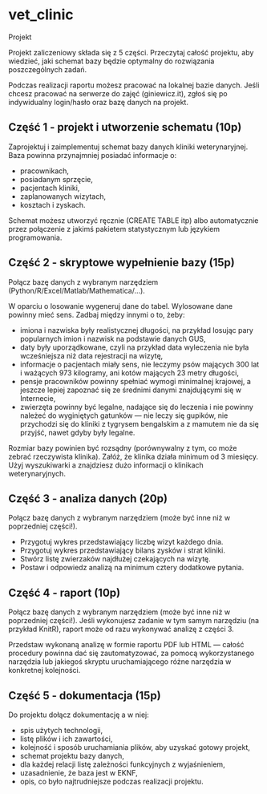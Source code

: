 # vet_clinic

Projekt

Projekt zaliczeniowy składa się z 5 części. Przeczytaj całość projektu, aby wiedzieć, jaki schemat bazy będzie optymalny do rozwiązania poszczególnych zadań.

Podczas realizacji raportu możesz pracować na lokalnej bazie danych. Jeśli chcesz pracować na serwerze do zajęć (giniewicz.it), zgłoś się po indywidualny login/hasło oraz bazę danych na projekt.

## Część 1 - projekt i utworzenie schematu (10p)

Zaprojektuj i zaimplementuj schemat bazy danych kliniki weterynaryjnej. Baza powinna przynajmniej posiadać informacje o:

* pracownikach,
* posiadanym sprzęcie,
* pacjentach kliniki,
* zaplanowanych wizytach,
* kosztach i zyskach.

Schemat możesz utworzyć ręcznie (CREATE TABLE itp) albo automatycznie przez połączenie z jakimś pakietem statystycznym lub językiem programowania.

## Część 2 - skryptowe wypełnienie bazy (15p)

Połącz bazę danych z wybranym narzędziem (Python/R/Excel/Matlab/Mathematica/…).

W oparciu o losowanie wygeneruj dane do tabel. Wylosowane dane powinny mieć sens. Zadbaj między innymi o to, żeby:

* imiona i nazwiska były realistycznej długości, na przykład losując pary popularnych imion i nazwisk na podstawie danych GUS,
* daty były uporządkowane, czyli na przykład data wyleczenia nie była wcześniejsza niż data rejestracji na wizytę,
* informacje o pacjentach miały sens, nie leczymy psów mających 300 lat i ważących 973 kilogramy, ani kotów mających 23 metry długości,
* pensje pracowników powinny spełniać wymogi minimalnej krajowej, a jeszcze lepiej zapoznać się ze średnimi danymi znajdującymi się w Internecie,
* zwierzęta powinny być legalne, nadające się do leczenia i nie powinny należeć do wyginiętych gatunków — nie leczy się gupików, nie przychodzi się do kliniki z tygrysem bengalskim a z mamutem nie da się przyjść, nawet gdyby były legalne.

Rozmiar bazy powinien być rozsądny (porównywalny z tym, co może zebrać rzeczywista klinika). Załóż, że klinika działa minimum od 3 miesięcy. Użyj wyszukiwarki a znajdziesz dużo informacji o klinikach weterynaryjnych.

## Część 3 - analiza danych (20p)

Połącz bazę danych z wybranym narzędziem (może być inne niż w poprzedniej części!).

* Przygotuj wykres przedstawiający liczbę wizyt każdego dnia.
* Przygotuj wykres przedstawiający bilans zysków i strat kliniki.
* Stwórz listę zwierzaków najdłużej czekających na wizytę.
* Postaw i odpowiedz analizą na minimum cztery dodatkowe pytania.

## Część 4 - raport (10p)

Połącz bazę danych z wybranym narzędziem (może być inne niż w poprzedniej części!). Jeśli wykonujesz zadanie w tym samym narzędziu (na przykład KnitR), raport może od razu wykonywać analizę z części 3.

Przedstaw wykonaną analizę w formie raportu PDF lub HTML — całość procedury powinna dać się zautomatyzować, za pomocą wykorzystanego narzędzia lub jakiegoś skryptu uruchamiającego różne narzędzia w konkretnej kolejności.

## Część 5 - dokumentacja (15p)

Do projektu dołącz dokumentację a w niej:

* spis użytych technologii,
* listę plików i ich zawartości,
* kolejność i sposób uruchamiania plików, aby uzyskać gotowy projekt,
* schemat projektu bazy danych,
* dla każdej relacji listę zależności funkcyjnych z wyjaśnieniem,
* uzasadnienie, że baza jest w EKNF,
* opis, co było najtrudniejsze podczas realizacji projektu.

